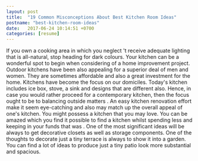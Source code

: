 ```yaml
---
layout: post
title:  "19 Common Misconceptions About Best Kitchen Room Ideas"
postname: "best-kitchen-room-ideas"
date:   2017-06-24 10:14:51 +0700
categories: [resume]
---
```

If you own a cooking area in which you neglect 't receive adequate lighting that is all-natural, stop heading for dark colours. Your kitchen can be a wonderful spot to begin when considering of a home improvement project. Outdoor kitchens have been also appealing for a superior deal of men and women. They are sometimes affordable and also a great investment for the home. Kitchens have become the focus on our domiciles. Today's kitchen includes ice box, stove, a sink and designs that are different also. Hence, in case you would rather proceed for a contemporary kitchen, then the focus ought to be to balancing outside matters . An easy kitchen renovation effort make it seem eye-catching and also may match up the overall appeal of one's kitchen. You might possess a kitchen that you may love. You can be amazed which you find it possible to find a kitchen whilst spending less and keeping in your funds that was . One of the most significant ideas will be always to get decorative closets as well as storage components. One of the thoughts to decorate just a tiny terrace is always to show it into a garden. You can find a lot of ideas to produce just a tiny patio look more substantial and spacious.
